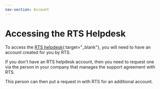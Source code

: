 ```yaml
---
nav-section: Account
---
```

# Accessing the RTS Helpdesk

To access the [RTS helpdesk](https://helpdesk.rts-solutions.net){:target="_blank"}, you will need to have an account created for you by RTS.

If you don't have an RTS helpdesk account, then you need to request one via the person in your company that manages the support agreement with RTS.

This person can then put a request in with RTS for an additional account.
